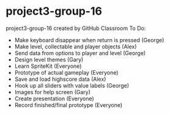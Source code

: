 # project3-group-16
project3-group-16 created by GitHub Classroom
To Do:
- Make keyboard disappear when return is pressed (George)
- Make level, collectable and player objects (Alex)
- Send data from options to player and level (George)
- Design level themes (Gary)
- Learn SpriteKit (Everyone)
- Prototype of actual gameplay (Everyone)
- Save and load highscore data (Alex)
- Hook up all sliders with value labels (George)
- Images for help screen (Gary)
- Create presentation (Everyone)
- Record finished/final prototype (Everyone)
